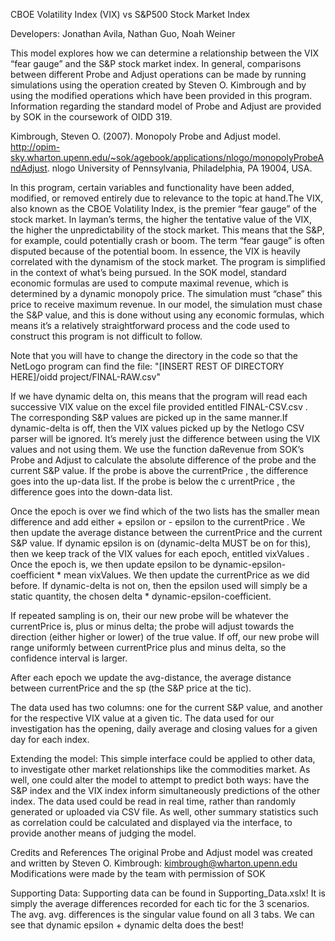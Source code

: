 CBOE Volatility Index (VIX) vs S&P500 Stock Market Index

Developers: Jonathan Avila, Nathan Guo, Noah Weiner

This model explores how we can determine a relationship between the VIX “fear gauge” and the S&P stock market index. In general, comparisons between different Probe and Adjust operations can be made by running simulations using the operation created by Steven O. Kimbrough and by using the modified operations which have been provided in this program. Information regarding the standard model of Probe and Adjust are provided by SOK in the coursework of OIDD 319.

Kimbrough, Steven O. (2007). Monopoly Probe and Adjust model.
http://opim-sky.wharton.upenn.edu/~sok/agebook/applications/nlogo/monopolyProbeAndAdjust. nlogo  University of Pennsylvania, Philadelphia, PA 19004, USA.

In this program, certain variables and functionality have been added, modified, or removed entirely due to relevance to the topic at hand.The VIX, also known as the CBOE Volatility Index, is the premier “fear gauge” of the stock market. In layman’s terms, the higher the tentative value of the VIX, the higher the unpredictability of the stock market. This means that the S&P, for example, could potentially crash or boom. The term “fear gauge” is often disputed because of the potential boom. In essence, the VIX is heavily correlated with the dynamism of the stock market.
The program is simplified in the context of what’s being pursued. In the SOK model, standard economic formulas are used to compute maximal revenue, which is determined by a dynamic monopoly price. The simulation must “chase” this price to receive maximum revenue. In our model, the simulation must chase the S&P value, and this is done without using any economic formulas, which means it’s a relatively straightforward process and the code used to construct this program is not difficult to follow.

Note that you will have to change the directory in the code so that the NetLogo program can find the file:
"[INSERT REST OF DIRECTORY HERE]/oidd project/FINAL-RAW.csv"

If we have dynamic delta on, this means that the program will read each successive VIX value on the excel file provided entitled  FINAL-CSV.csv . The corresponding S&P values are picked up in the same manner.If  dynamic-delta  is off, then the VIX values picked up by the Netlogo CSV parser will be ignored. It’s merely just the difference between using the VIX values and not using them. We use the function  daRevenue  from SOK’s Probe and Adjust to calculate the absolute difference of the probe and the current S&P value. If the probe is above the  currentPrice , the difference goes into the up-data list. If the probe is below the c  urrentPrice , the difference goes into the down-data list.

Once the epoch is over we find which of the two lists has the smaller mean difference and add either + epsilon  or - epsilon  to the  currentPrice . We then update the average distance between the  currentPrice  and the current S&P value.
If dynamic epsilon is on (dynamic-delta MUST be on for this), then we keep track of the VIX values for each epoch, entitled  vixValues . Once the epoch is, we then update  epsilon  to be dynamic-epsilon-coefficient * mean vixValues.  We then update the  currentPrice  as we did before. If dynamic-delta is not on, then the epsilon used will simply be a static quantity, the chosen  delta * dynamic-epsilon-coefficient.

If repeated sampling is on, their our new probe will be whatever the currentPrice is, plus or minus delta; the probe will adjust towards the direction (either higher or lower) of the true value. If off, our new probe will range uniformly between currentPrice plus and minus delta, so the confidence interval is larger.

After each epoch we update the  avg-distance,  the average distance between  currentPrice  and the  sp  (the S&P price at the tic).

The data used has two columns: one for the current S&P value, and another for the respective VIX value at a given tic. The data used for our investigation has the opening, daily average and closing values for a given day for each index.

Extending the model:
This simple interface could be applied to other data, to investigate other market relationships like the commodities market. As well, one could alter the model to attempt to predict both ways: have the S&P index and the VIX index inform simultaneously predictions of the other index. The data used could be read in real time, rather than randomly generated or uploaded via CSV file. As well, other summary statistics such as correlation could be calculated and displayed via the interface, to provide another means of judging the model.

Credits and References
The original Probe and Adjust model was created and written by Steven O. Kimbrough: kimbrough@wharton.upenn.edu
Modifications were made by the team with permission of SOK

Supporting Data:
Supporting data can be found in Supporting_Data.xslx!
It is simply the average differences recorded for each tic for the 3 scenarios. The avg. avg. differences is the singular value found on all 3 tabs. We can see that dynamic epsilon + dynamic delta does the best!
